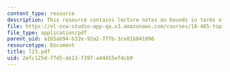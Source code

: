 ```yaml
---
content_type: resource
description: This resource contains lecture notes on bounds in terms of sparsity.
file: https://ol-ocw-studio-app-qa.s3.amazonaws.com/courses/18-465-topics-in-statistics-statistical-learning-theory-spring-2007/2efc125d77d5de13f397a44455ef4cb9_l23.pdf
file_type: application/pdf
parent_uid: a1b5ab94-b32e-92a2-777b-3ce81b841896
resourcetype: Document
title: l23.pdf
uid: 2efc125d-77d5-de13-f397-a44455ef4cb9
---
```


